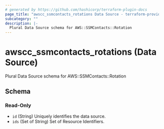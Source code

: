 ```yaml
---
# generated by https://github.com/hashicorp/terraform-plugin-docs
page_title: "awscc_ssmcontacts_rotations Data Source - terraform-provider-awscc"
subcategory: ""
description: |-
  Plural Data Source schema for AWS::SSMContacts::Rotation
---
```


# awscc_ssmcontacts_rotations (Data Source)

Plural Data Source schema for AWS::SSMContacts::Rotation



<!-- schema generated by tfplugindocs -->
## Schema

### Read-Only

- `id` (String) Uniquely identifies the data source.
- `ids` (Set of String) Set of Resource Identifiers.
